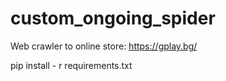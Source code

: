 # custom_ongoing_spider
Web crawler to online store: https://gplay.bg/


pip install - r requirements.txt
